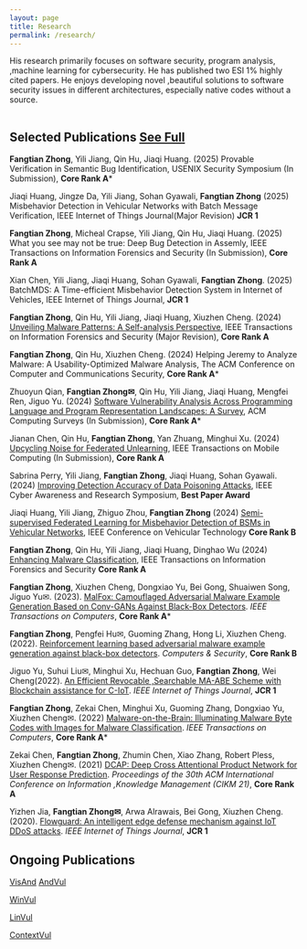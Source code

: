 ```yaml
---
layout: page
title: Research
permalink: /research/
---
```


His research primarily focuses on software security, program analysis, ,machine learning for cybersecurity. He has published two ESI 1% highly cited papers. He enjoys developing novel ,beautiful solutions to software security issues in different architectures, especially native codes without a source. 
<hr style="clear:both;visibility: hidden;" />


## Selected Publications [See Full](https://scholar.google.com.hk/citations?user=byrWN40AAAAJ&hl=zh-CN&oi=ao)

**Fangtian Zhong**, Yili Jiang, Qin Hu, Jiaqi Huang. (2025) Provable Verification in Semantic Bug Identification, USENIX Security Symposium (In Submission),  **Core Rank A***

Jiaqi Huang, Jingze Da, Yili Jiang, Sohan Gyawali, **Fangtian Zhong** (2025) Misbehavior Detection in Vehicular Networks with Batch Message Verification, IEEE Internet of Things Journal(Major Revision) **JCR 1**

**Fangtian Zhong**, Micheal Crapse, Yili Jiang, Qin Hu, Jiaqi Huang. (2025) What you see may not be true: Deep Bug Detection in Assemly, IEEE Transactions on Information Forensics and Security (In Submission), **Core Rank A**

Xian Chen, Yili Jiang, Jiaqi Huang, Sohan Gyawali, **Fangtian Zhong**. (2025) BatchMDS: A Time-efficient Misbehavior Detection System in Internet of Vehicles, IEEE Internet of Things Journal, **JCR 1**

**Fangtian Zhong**, Qin Hu, Yili Jiang, Jiaqi Huang, Xiuzhen Cheng. (2024) [Unveiling Malware Patterns: A Self-analysis
Perspective](https://arxiv.org/abs/2501.06071), IEEE Transactions on Information Forensics and Security (Major Revision), **Core Rank A**

**Fangtian Zhong**, Qin Hu, Xiuzhen Cheng. (2024) Helping Jeremy to Analyze Malware: A Usability-Optimized Malware Analysis, The ACM Conference on Computer and Communications Security, **Core Rank A***

Zhuoyun Qian, **Fangtian Zhong✉**, Qin Hu, Yili Jiang, Jiaqi Huang, Mengfei Ren, Jiguo Yu. (2024) [Software Vulnerability Analysis Across Programming
Language and Program Representation Landscapes: A Survey](https://arxiv.org/pdf/2503.20244), ACM Computing Surveys (In Submission), **Core Rank A***

Jianan Chen, Qin Hu, **Fangtian Zhong**, Yan Zhuang, Minghui Xu. (2024) [Upcycling Noise for Federated Unlearning](https://arxiv.org/abs/2412.05529), IEEE Transactions on Mobile Computing (In Submission), **Core Rank A**

Sabrina Perry, Yili Jiang, **Fangtian Zhong**, Jiaqi Huang, Sohan Gyawali. (2024) [Improving Detection Accuracy of Data Poisoning Attacks](https://ieeexplore.ieee.org/abstract/document/10778755), IEEE Cyber Awareness and Research Symposium, **Best Paper Award**

Jiaqi Huang, Yili Jiang, Zhiguo Zhou, **Fangtian Zhong** (2024) [Semi-supervised Federated Learning for Misbehavior Detection of BSMs in Vehicular Networks](https://ieeexplore.ieee.org/abstract/document/10757542), IEEE Conference on Vehicular Technology **Core Rank B**

**Fangtian Zhong**, Qin Hu, Yili Jiang, Jiaqi Huang, Dinghao Wu (2024) [Enhancing Malware Classification](https://ieeexplore.ieee.org/abstract/document/10609414?casa_token=vI8JMXFN3UYAAAAA:HRTwIHEfxYGGF8YsxgVbPoynVkj9H1DykPkRVn5tGpzN2vq1uQw4hPFgTOPXpNNrIXiw4b0TlQ), IEEE Transactions on Information Forensics and Security **Core Rank A**

**Fangtian Zhong**, Xiuzhen Cheng, Dongxiao Yu, Bei Gong, Shuaiwen Song, Jiguo Yu✉. (2023). [MalFox: Camouflaged Adversarial Malware Example Generation Based on Conv-GANs Against Black-Box Detectors](https://ieeexplore.ieee.org/abstract/document/10017127/). *IEEE Transactions on Computers*, **Core Rank A***

**Fangtian Zhong**, Pengfei Hu✉, Guoming Zhang, Hong Li, Xiuzhen Cheng. (2022). [Reinforcement learning based adversarial malware example generation against black-box detectors](https://ieeexplore.ieee.org/abstract/document/9090824). *Computers & Security*, **Core Rank B**

Jiguo Yu,  Suhui Liu✉, Minghui Xu, Hechuan Guo, **Fangtian Zhong**, Wei Cheng(2022). [An Efficient Revocable ,Searchable MA-ABE Scheme with Blockchain assistance for C-IoT](https://ieeexplore.ieee.org/abstract/document/9920181). *IEEE Internet of Things Journal*,  **JCR 1**

**Fangtian Zhong**, Zekai Chen, Minghui Xu, Guoming Zhang, Dongxiao Yu, Xiuzhen Cheng✉. (2022) [Malware-on-the-Brain: Illuminating Malware Byte Codes with Images for Malware Classification](https://ieeexplore.ieee.org/abstract/document/9737370). *IEEE Transactions on Computers*, **Core Rank A***

Zekai Chen, **Fangtian Zhong**, Zhumin Chen, Xiao Zhang, Robert Pless, Xiuzhen Cheng✉. (2021) [DCAP: Deep Cross Attentional Product Network for User Response Prediction](https://dl.acm.org/doi/abs/10.1145/3459637.3482246). *Proceedings of the 30th ACM International Conference on Information ,Knowledge Management (CIKM 21)*,  **Core Rank A**

Yizhen Jia, **Fangtian Zhong✉**, Arwa Alrawais, Bei Gong, Xiuzhen Cheng. (2020). [Flowguard: An intelligent edge defense mechanism against IoT DDoS attacks](https://ieeexplore.ieee.org/abstract/document/9090824). *IEEE Internet of Things Journal*, **JCR 1**


## Ongoing Publications

[VisAnd]()
[AndVul]()

[WinVul]()

[LinVul]() 

[ContextVul]()
